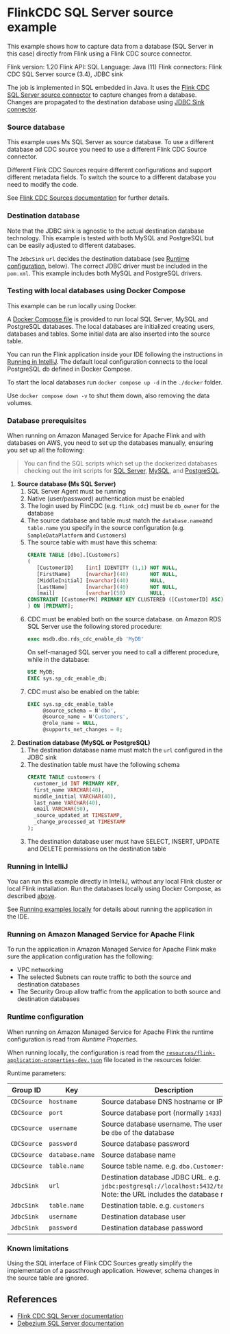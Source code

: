 # FlinkCDC SQL Server source example

This example shows how to capture data from a database (SQL Server in this case) directly from Flink using a Flink CDC source connector.

Flink version: 1.20
Flink API: SQL
Language: Java (11)
Flink connectors: Flink CDC SQL Server source (3.4), JDBC sink

The job is implemented in SQL embedded in Java. 
It uses the [Flink CDC SQL Server source connector](https://nightlies.apache.org/flink/flink-cdc-docs-release-3.4/docs/connectors/flink-sources/sqlserver-cdc/)
to capture changes from a database.
Changes are propagated to the destination database using [JDBC Sink connector](https://nightlies.apache.org/flink/flink-docs-release-1.20/docs/connectors/table/jdbc/).

### Source database

This example uses Ms SQL Server as source database. To use a different database ad CDC source you need to use a different Flink CDC Source connector.

Different Flink CDC Sources require different configurations and support different metadata fields. To switch the source to a different database you need to modify the code.

See [Flink CDC Sources documentation](https://nightlies.apache.org/flink/flink-cdc-docs-release-3.4/docs/connectors/flink-sources/sqlserver-cdc) for further details.


### Destination database

Note that the JDBC sink is agnostic to the actual destination database technology. 
This example is tested with both MySQL and PostgreSQL but can be easily adjusted to different databases.

The `JdbcSink` `url` decides the destination database (see [Runtime configuration](#runtime-configuration), below).
The correct JDBC driver must be included in the `pom.xml`. This example includes both MySQL and PostgreSQL drivers.

### Testing with local databases using Docker Compose

This example can be run locally using Docker.

A [Docker Compose file](./docker/docker-compose.yml) is provided to run local SQL Server, MySQL and PostgreSQL databases.
The local databases are initialized creating users, databases and tables. Some initial data are also inserted into the source table.

You can run the Flink application inside your IDE following the instructions in [Running in IntelliJ](#running-in-intellij). 
The default local configuration connects to the local PostgreSQL db defined in Docker Compose.

To start the local databases run `docker compose up -d` in the `./docker` folder.

Use `docker compose down -v` to shut them down, also removing the data volumes. 


### Database prerequisites

When running on Amazon Managed Service for Apache Flink and with databases on AWS, you need to set up the databases manually, ensuring you set up all the following:

> You can find the SQL scripts which set up the dockerized databases checking out the init scripts for 
> [SQL Server](docker/sqlserver-init/init.sql), [MySQL](docker/mysql-init/init.sql), 
> and [PostgreSQL](docker/postgres-init/init.sql).

1. **Source database (Ms SQL Server)**
   1. SQL Server Agent must be running
   2. Native (user/password) authentication must be enabled
   3. The login used by FlinCDC (e.g. `flink_cdc`) must be `db_owner` for the database
   4. The source database and table must match the `database.name`and `table.name` you specify in the source configuration (e.g. `SampleDataPlatform` and `Customers`)
   5. The source table with must have this schema:
      ```sql
      CREATE TABLE [dbo].[Customers]
      (
         [CustomerID]    [int] IDENTITY (1,1) NOT NULL,
         [FirstName]     [nvarchar](40)       NOT NULL,
         [MiddleInitial] [nvarchar](40)       NULL,
         [LastName]      [nvarchar](40)       NOT NULL,
         [mail]          [varchar](50)        NULL,
      CONSTRAINT [CustomerPK] PRIMARY KEY CLUSTERED ([CustomerID] ASC)
      ) ON [PRIMARY];
      ```
   6. CDC must be enabled both on the source database. on Amazon RDS SQL Server use the following stored procedure:
      ```sql
      exec msdb.dbo.rds_cdc_enable_db 'MyDB'
      ```
      On self-managed SQL server you need to call a different procedure, while in the database:
       ```sql
       USE MyDB;
       EXEC sys.sp_cdc_enable_db;
       ```
   7. CDC must also be enabled on the table:   
       ```sql
       EXEC sys.sp_cdc_enable_table
            @source_schema = N'dbo',
            @source_name = N'Customers',
            @role_name = NULL,
            @supports_net_changes = 0;
       ```
2. **Destination database (MySQL or PostgreSQL)**
   1. The destination database name must match the `url` configured in the JDBC sink
   2. The destination table must have the following schema
         ```sql
         CREATE TABLE customers (
           customer_id INT PRIMARY KEY,
           first_name VARCHAR(40),
           middle_initial VARCHAR(40),
           last_name VARCHAR(40),
           email VARCHAR(50),
           _source_updated_at TIMESTAMP,
           _change_processed_at TIMESTAMP
         );
         ```
   3. The destination database user must have SELECT, INSERT, UPDATE and DELETE permissions on the destination table 

### Running in IntelliJ

You can run this example directly in IntelliJ, without any local Flink cluster or local Flink installation.
Run the databases locally using Docker Compose, as described [above](#testing-with-local-databases-using-docker-compose).

See [Running examples locally](../../running-examples-locally.md) for details about running the application in the IDE.


### Running on Amazon Managed Service for Apache Flink

To run the application in Amazon Managed Service for Apache Flink make sure the application configuration has the following:
* VPC networking 
* The selected Subnets can route traffic to both the source and destination databases
* The Security Group allow traffic from the application to both source and destination databases


### Runtime configuration

When running on Amazon Managed Service for Apache Flink the runtime configuration is read from *Runtime Properties*.

When running locally, the configuration is read from the [`resources/flink-application-properties-dev.json`](resources/flink-application-properties-dev.json) file located in the resources folder.

Runtime parameters:

| Group ID    | Key             | Description                                                                                                                | 
|-------------|-----------------|----------------------------------------------------------------------------------------------------------------------------|
| `CDCSource` | `hostname`      | Source database DNS hostname or IP                                                                                         |
| `CDCSource` | `port`          | Source database port (normally `1433`)                                                                                     |
| `CDCSource` | `username`      | Source database username. The user must be `dbo` of the database                                                           |
| `CDCSource` | `password`      | Source database password                                                                                                   |
| `CDCSource` | `database.name` | Source database name                                                                                                       |
| `CDCSource` | `table.name`    | Source table name. e.g. `dbo.Customers`                                                                                    |
| `JdbcSink`  | `url`           | Destination database JDBC URL. e.g. `jdbc:postgresql://localhost:5432/targetdb`. Note: the URL includes the database name. |
| `JdbcSink`  | `table.name`    | Destination table. e.g. `customers`                                                                                        |
| `JdbcSink`  | `username`      | Destination database user                                                                                                  |
| `JdbcSink`  | `password`      | Destination database password                                                                                              |

### Known limitations

Using the SQL interface of Flink CDC Sources greatly simplify the implementation of a passthrough application.
However, schema changes in the source table are ignored.

## References

* [Flink CDC SQL Server documentation](https://nightlies.apache.org/flink/flink-cdc-docs-release-3.4/docs/connectors/flink-sources/sqlserver-cdc)
* [Debezium SQL Server documentation](https://debezium.io/documentation/reference/1.9/connectors/sqlserver.html)